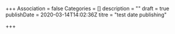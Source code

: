 +++
Association = false
Categories = []
description = ""
draft = true
publishDate = 2020-03-14T14:02:36Z
titre = "test date publishing"

+++
